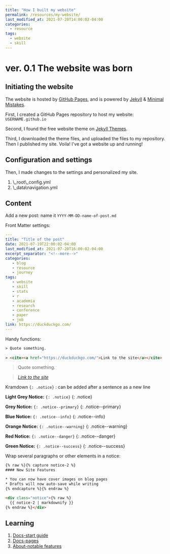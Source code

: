 ```yaml
---
title: "How I built my website"
permalink: /resources/my-website/
last_modified_at: 2021-07-20T14:00:02-04:00
categories:
  - resource
tags:
  - website
  - skill
---
```


# ver. 0.1 The website was born

## Initiating the website
The website is hosted by [GitHub Pages][github-pages], and is powered by [Jekyll][jekyll] & [Minimal Mistakes][minimal-mistakes].

[github-pages]: https://pages.github.com/
[jekyll]: https://jekyllrb.com/
[minimal-mistakes]: https://mademistakes.com/work/minimal-mistakes-jekyll-theme/

First, I created a GitHub Pages repository to host my website: `USERNAME.github.io`

Second, I found the free website theme on [Jekyll Themes](https://jekyllthemes.io/).

Third, I downloaded the theme files, and uploaded the files to my repository. Then I published my site. Voila! I've got a website up and running!

## Configuration and settings
Then, I made changes to the settings and personalized my site.

1. \\_root\\_config.yml
2. \\_data\\navigation.yml

## Content
Add a new post: 
name it `YYYY-MM-DD-name-of-post.md`

Front Matter settings:
```yaml
---
title: "Title of the post"
date: 2021-07-19T22:00:02-04:00
last_modified_at: 2021-07-20T16:00:02-04:00
excerpt_separator: "<!--more-->"
categories:
   - blog
   - resource
   - journey
tags:
   - website
   - skill
   - stats
   - r
   - academia
   - research
   - conference
   - paper
   - job
link: https://duckduckgo.com/
---

```

Handy functions:
```html
> Quote something.
  
> <cite><a href="https://duckduckgo.com/">Link to the site</a></cite>
```

> Quote something.
  
> <cite><a href="https://duckduckgo.com/">Link to the site</a></cite>


Kramdown `{: .notice}` : can be added after a sentence as a new line

**Light Grey Notice:** `{: .notice}`
{: .notice}

**Grey Notice:** `{: .notice--primary}`
{: .notice--primary}

**Blue Notice:** `{: .notice--info}`
{: .notice--info}

**Orange Notice:** `{: .notice--warning}`
{: .notice--warning}

**Red Notice:** `{: .notice--danger}`
{: .notice--danger}

**Green Notice:** `{: .notice--success}`
{: .notice--success}

Wrap several paragraphs or other elements in a notice:

```html
{% raw %}{% capture notice-2 %}
#### New Site Features

* You can now have cover images on blog pages
* Drafts will now auto-save while writing
{% endcapture %}{% endraw %}

<div class="notice">{% raw %}
  {{ notice-2 | markdownify }}
{% endraw %}</div>
```

## Learning
1. [Docs-start guide](https://mmistakes.github.io/minimal-mistakes/docs/quick-start-guide/)
2. [Docs-pages](https://mmistakes.github.io/minimal-mistakes/docs/pages/)
3. [About-notable features](https://mmistakes.github.io/minimal-mistakes/about/#notable-features)
